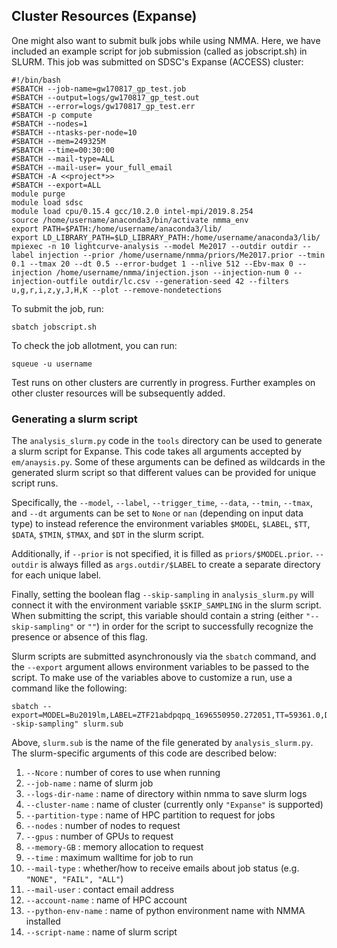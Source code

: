 ## Cluster Resources (Expanse)

One might also want to submit bulk jobs while using NMMA. Here, we have
included an example script for job submission (called as jobscript.sh) in SLURM. This job was submitted on SDSC's
Expanse (ACCESS) cluster:

	#!/bin/bash
	#SBATCH --job-name=gw170817_gp_test.job
	#SBATCH --output=logs/gw170817_gp_test.out
	#SBATCH --error=logs/gw170817_gp_test.err
	#SBATCH -p compute
	#SBATCH --nodes=1
	#SBATCH --ntasks-per-node=10
	#SBATCH --mem=249325M
	#SBATCH --time=00:30:00
	#SBATCH --mail-type=ALL
	#SBATCH --mail-user= your_full_email
	#SBATCH -A <<project*>>
	#SBATCH --export=ALL
	module purge
	module load sdsc
	module load cpu/0.15.4 gcc/10.2.0 intel-mpi/2019.8.254
	source /home/username/anaconda3/bin/activate nmma_env
	export PATH=$PATH:/home/username/anaconda3/lib/
	export LD_LIBRARY_PATH=$LD_LIBRARY_PATH:/home/username/anaconda3/lib/
	mpiexec -n 10 lightcurve-analysis --model Me2017 --outdir outdir --label injection --prior /home/username/nmma/priors/Me2017.prior --tmin 0.1 --tmax 20 --dt 0.5 --error-budget 1 --nlive 512 --Ebv-max 0 --injection /home/username/nmma/injection.json --injection-num 0 --injection-outfile outdir/lc.csv --generation-seed 42 --filters u,g,r,i,z,y,J,H,K --plot --remove-nondetections

To submit the job, run:

	sbatch jobscript.sh

To check the job allotment, you can run:

	squeue -u username


Test runs on other clusters are currently in progress. Further examples on other cluster resources will be subsequently added.

### Generating a slurm script

The `analysis_slurm.py` code in the `tools` directory can be used to generate a slurm script for Expanse. This code takes all arguments accepted by `em/anaysis.py`. Some of these arguments can be defined as wildcards in the generated slurm script so that different values can be provided for unique script runs.

Specifically, the `--model`, `--label`, `--trigger_time`, `--data`, `--tmin`, `--tmax`, and `--dt` arguments can be set to `None` or `nan` (depending on input data type) to instead reference the environment variables `$MODEL`, `$LABEL`, `$TT`, `$DATA`, `$TMIN`, `$TMAX`, and `$DT` in the slurm script.

Additionally, if `--prior` is not specified, it is filled as `priors/$MODEL.prior`. `--outdir` is always filled as `args.outdir/$LABEL` to create a separate directory for each unique label.

Finally, setting the boolean flag `--skip-sampling` in `analysis_slurm.py` will connect it with the environment variable `$SKIP_SAMPLING` in the slurm script. When submitting the script, this variable should contain a string (either `"--skip-sampling"` or `""`) in order for the script to successfully recognize the presence or absence of this flag.

Slurm scripts are submitted asynchronously via the `sbatch` command, and the `--export` argument allows environment variables to be passed to the script. To make use of the variables above to customize a run, use a command like the following:
```
sbatch --export=MODEL=Bu2019lm,LABEL=ZTF21abdpqpq_1696550950.272051,TT=59361.0,DATA=example_files/candidate_data/ZTF21abdpqpq.dat,TMIN=0.0,TMAX=14.0,DT=0.1,SKIP_SAMPLING="--skip-sampling" slurm.sub
```

Above, `slurm.sub` is the name of the file generated by `analysis_slurm.py`. The slurm-specific arguments of this code are described below:

1. `--Ncore` : number of cores to use when running
2. `--job-name` : name of slurm job
3. `--logs-dir-name` : name of directory within nmma to save slurm logs
4. `--cluster-name` : name of cluster (currently only `"Expanse"` is supported)
5. `--partition-type` : name of HPC partition to request for jobs
6. `--nodes` : number of nodes to request
7. `--gpus` : number of GPUs to request
8. `--memory-GB` : memory allocation to request
9. `--time` : maximum walltime for job to run
10. `--mail-type` : whether/how to receive emails about job status (e.g. `"NONE", "FAIL", "ALL"`)
11. `--mail-user` : contact email address
12. `--account-name` : name of HPC account
13. `--python-env-name` : name of python environment name with NMMA installed
14. `--script-name` : name of slurm script
